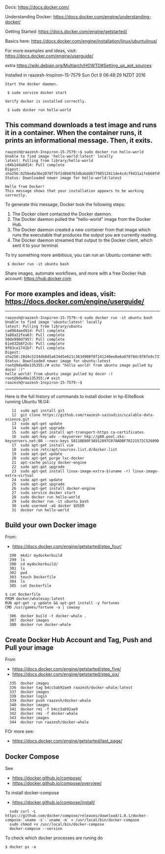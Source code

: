 Docs:
 https://docs.docker.com/

Understanding Docker:
 https://docs.docker.com/engine/understanding-docker/

Getting Started: 
 https://docs.docker.com/engine/getstarted/
 
Basics here:
 https://docs.docker.com/engine/installation/linux/ubuntulinux/

For more examples and ideas, visit:
 https://docs.docker.com/engine/userguide/

extra
 https://wiki.debian.org/Multiarch/HOWTO#Setting_up_apt_sources

Installed in 
raazesh-Inspiron-15-7579
Sun Oct  9 06:48:29 NZDT 2016


    Start the docker daemon.

     $ sudo service docker start

    Verify docker is installed correctly.

     $ sudo docker run hello-world

This command downloads a test image and runs it in a container. When the container runs, it prints an informational message. Then, it exits.
--------------------------------------------
```
raazesh@raazesh-Inspiron-15-7579:~$ sudo docker run hello-world
Unable to find image 'hello-world:latest' locally
latest: Pulling from library/hello-world
c04b14da8d14: Pull complete 
Digest: sha256:0256e8a36e2070f7bf2d0b0763dbabdd67798512411de4cdcf9431a1feb60fd9
Status: Downloaded newer image for hello-world:latest

Hello from Docker!
This message shows that your installation appears to be working correctly.
```

To generate this message, Docker took the following steps:
 1. The Docker client contacted the Docker daemon.
 2. The Docker daemon pulled the "hello-world" image from the Docker Hub.
 3. The Docker daemon created a new container from that image which runs the
    executable that produces the output you are currently reading.
 4. The Docker daemon streamed that output to the Docker client, which sent it
    to your terminal.

To try something more ambitious, you can run an Ubuntu container with:
```
 $ docker run -it ubuntu bash
```
Share images, automate workflows, and more with a free Docker Hub account:
 https://hub.docker.com

For more examples and ideas, visit:
 https://docs.docker.com/engine/userguide/
--------------------------------------------

--------------------------------------------
```
raazesh@raazesh-Inspiron-15-7579:~$ sudo docker run -it ubuntu bash
Unable to find image 'ubuntu:latest' locally
latest: Pulling from library/ubuntu
cad964aed91d: Pull complete 
3a80a22fea63: Pull complete 
50de990d7957: Pull complete 
61e032b8f2cb: Pull complete 
9f03ce1741bf: Pull complete 
Digest: sha256:28d4c5234db8d5a634d5e621c363d900f8f241240ee0a6a978784c978fe9c737
Status: Downloaded newer image for ubuntu:latest
root@9da40e135355:/# echo "hello world! from ubuntu image pulled by docer :)"
hello world! from ubuntu image pulled by docer :)
root@9da40e135355:/# exit
raazesh@raazesh-Inspiron-15-7579:~$ 
```

--------------------------------------------
Here is the full history of commands to install docker in hp-EliteBook running Ubuntu 16.04:

```
   11  sudo apt install git
   12  git clone https://github.com/raazesh-sainudiin/scalable-data-science.git
   13  sudo apt-get update
   14  sudo apt-get upgrade
   15  sudo apt-get install apt-transport-https ca-certificates
   16  sudo apt-key adv --keyserver hkp://p80.pool.sks-keyservers.net:80 --recv-keys 58118E89F3A912897C070ADBF76221572C52609D
   17  sudo apt-get install vim
   18  sudo vim /etc/apt/sources.list.d/docker.list
   19  sudo apt-get update
   20  sudo apt-get purge lxc-docker
   21  apt-cache policy docker-engine
   22  sudo apt-get upgrade
   23  sudo apt-get install linux-image-extra-$(uname -r) linux-image-extra-virtual
   24  sudo apt-get update
   25  sudo apt-get upgrade
   26  sudo apt-get install docker-engine
   27  sudo service docker start
   28  sudo docker run hello-world
   29  sudo docker run -it ubuntu bash
   30  sudo usermod -aG docker $USER
   31  docker run hello-world
```

## Build your own Docker image

From:
 * https://docs.docker.com/engine/getstarted/step_four/

```
  298  mkdir mydockerbuild
  299  ls
  300  cd mydockerbuild/
  301  ls
  302  pwd
  303  touch Dockerfile
  304  ls
  305  cat Dockerfile
```

```
$ cat Dockerfile 
FROM docker/whalesay:latest
RUN apt-get -y update && apt-get install -y fortunes
CMD /usr/games/fortune -a | cowsay
```

``` 
  306  docker build -t docker-whale .
  307  docker images
  308  docker run docker-whale
```

## Create Docker Hub Account and Tag, Push and Pull your image

From
 * https://docs.docker.com/engine/getstarted/step_five/
 * https://docs.docker.com/engine/getstarted/step_six/

```
  335  docker images
  336  docker tag b4cc5ab92ae9 raazesh/docker-whale:latest
  337  docker images
  338  docker login
  339  docker push raazesh/docker-whale
  340  docker images
  341  docker rmi -f b4cc5ab92ae9
  342  docker rmi -f docker-whale
  343  docker images
  344  docker run raazesh/docker-whale
```

 FOr more see:
 * https://docs.docker.com/engine/getstarted/last_page/

## Docker Compose

See
 * https://docker.github.io/compose/
 * https://docker.github.io/compose/overview/

To install docker-compose
 * https://docker.github.io/compose/install/

```
  sudo curl -L https://github.com/docker/compose/releases/download/1.8.1/docker-compose-`uname -s`-`uname -m` > /usr/local/bin/docker-compose
  sudo chmod +x /usr/local/bin/docker-compose
  docker-compose --version
```

To check which docker processes are runing do
```
$ docker ps -a
```
